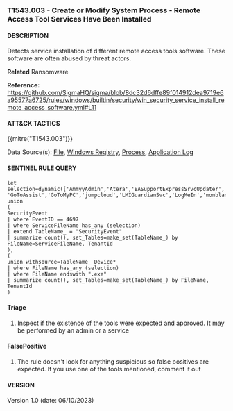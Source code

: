 ### T1543.003 - Create or Modify System Process - Remote Access Tool Services Have Been Installed 
  

####  DESCRIPTION  
Detects service installation of different remote access tools software. These software are often abused by threat actors.

**Related** 
Ransomware        

**Reference:**  
https://github.com/SigmaHQ/sigma/blob/8dc32d6dffe89f014912dea9719e6a95577a6725/rules/windows/builtin/security/win_security_service_install_remote_access_software.yml#L11 


####  ATT&CK TACTICS    
{{mitre("T1543.003")}}    

Data Source(s): 
[File](https://attack.mitre.org/datasources/DS0022/), [Windows Registry](https://attack.mitre.org/datasources/DS0024), [Process](https://attack.mitre.org/datasources/DS0009/), [Application Log](https://attack.mitre.org/datasources/DS0015/)  


#### SENTINEL RULE QUERY   

~~~
let selection=dynamic(['AmmyyAdmin','Atera','BASupportExpressSrvcUpdater','BASupportExpressStandaloneService','chromoting', 'GoToAssist','GoToMyPC','jumpcloud','LMIGuardianSvc','LogMeIn','monblanking','Parsec','RManService','RPCPerformanceService','RPCService','SplashtopRemoteService','SSUService','TightVNC','vncserver','Zoho']);
union 
(
SecurityEvent
| where EventID == 4697
| where ServiceFileName has_any (selection)
| extend TableName_ = "SecurityEvent"
| summarize count(), set_Tables=make_set(TableName_) by FileName=ServiceFileName, TenantId
),
(
union withsource=TableName_ Device*
| where FileName has_any (selection)
| where FileName endswith ".exe"
| summarize count(), set_Tables=make_set(TableName_) by FileName, TenantId
)
~~~


#### Triage  

1. Inspect if the existence of the tools were expected and approved. It may be performed by an admin or a service  

#### FalsePositive
1. The rule doesn't look for anything suspicious so false positives are expected. If you use one of the tools mentioned, comment it out  

#### VERSION  
Version 1.0 (date: 06/10/2023)  